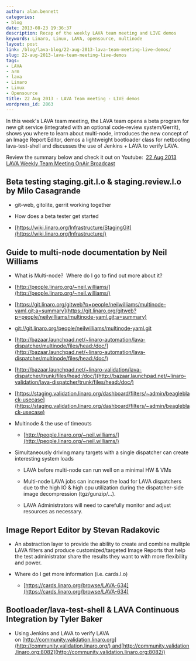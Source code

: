 ```yaml
---
author: alan.bennett
categories:
- blog
date: 2013-08-23 19:36:37
description: Recap of the weekly LAVA team meeting and LIVE demos
keywords: Linaro, Linux, LAVA, opensource, multinode
layout: post
link: /blog/lava-blog/22-aug-2013-lava-team-meeting-live-demos/
slug: 22-aug-2013-lava-team-meeting-live-demos
tags:
- LAVA
- arm
- lava
- Linaro
- Linux
- Opensource
title: 22 Aug 2013 - LAVA Team meeting - LIVE demos
wordpress_id: 2863
---
```


In this week's LAVA team meeting, the LAVA team opens a beta program for new git service (integrated with an optional code-review system/Gerrit), shows you where to learn about multi-node, introduces the new concept of an Image Report Editor, demos a lightweight bootloader class for netbooting lava-test-shell and discusses the use of Jenkins + LAVA to verify LAVA.

Review the summary below and check it out on Youtube:  [22 Aug 2013 LAVA Weekly Team Meeting OnAir Broadcast](http://www.youtube.com/watch?feature=player_embedded&v=-O-ygNKX6eI)


## Beta testing staging.git.l.o & staging.review.l.o by Milo Casagrande

  * git-web, gitolite, gerrit working together


  * How does a beta tester get started


  * [https://wiki.linaro.org/Infrastructure/StagingGit](https://wiki.linaro.org/Infrastructure/)

## Guide to multi-node documentation by Neil Williams

  * What is Multi-node?  Where do I go to find out more about it?


  * [http://people.linaro.org/~neil.williams/](http://people.linaro.org/~neil.williams/)


  * [https://git.linaro.org/gitweb?p=people/neilwilliams/multinode-yaml.git;a=summary](https://git.linaro.org/gitweb?p=people/neilwilliams/multinode-yaml.git;a=summary)


  * [git://git.linaro.org/people/neilwilliams/multinode-yaml.git](//git.linaro.org/people/neilwilliams/multinode-yaml.git)


  * [http://bazaar.launchpad.net/~linaro-automation/lava-dispatcher/multinode/files/head:/doc/](http://bazaar.launchpad.net/~linaro-automation/lava-dispatcher/multinode/files/head:/doc/)


  * [http://bazaar.launchpad.net/~linaro-validation/lava-dispatcher/trunk/files/head:/doc/](http://bazaar.launchpad.net/~linaro-validation/lava-dispatcher/trunk/files/head:/doc/)


  * [https://staging.validation.linaro.org/dashboard/filters/~admin/beagleblack-usecase](https://staging.validation.linaro.org/dashboard/filters/~admin/beagleblack-usecase)




  * Multinode & the use of timeouts


    * [http://people.linaro.org/~neil.williams/](http://people.linaro.org/~neil.williams/)





  * Simultaneously driving many targets with a single dispatcher can create interesting system loads


    * LAVA before multi-node can run well on a minimal HW & VMs


    * Multi-node LAVA jobs can increase the load for LAVA dispatchers due to the high IO & high cpu utilization during the dispatcher-side image decompression (tgz/gunzip/...).


    * LAVA Administrators will need to carefully monitor and adjust resources as necessary.


## Image Report Editor by Stevan Radakovic

  * An abstraction layer to provide the ability to create and combine mulitple LAVA filters and produce customized/targeted Image Reports that help the test administrator share the results they want to with more flexibility and power.


  * Where do I get more information (i.e. cards.l.o)


    * [https://cards.linaro.org/browse/LAVA-634](https://cards.linaro.org/browse/LAVA-634)


## Bootloader/lava-test-shell & LAVA Continuous Integration by Tyler Baker


  * Using Jenkins and LAVA to verify LAVA on [http://community.validation.linaro.org](http://community.validation.linaro.org/) and[http://community.validation.linaro.org:8082](http://community.validation.linaro.org:8082/)